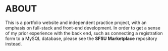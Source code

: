 # ABOUT #
This is a portfolio website and independent practice project, with an emphasis on full-stack and front-end development.
In order to get a sense of my prior experience with the back end, such as connecting a registration form to a MySQL database, please see the **SFSU Marketplace** repository instead. 
